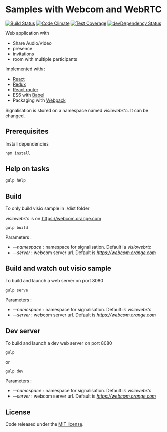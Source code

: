 # Samples with Webcom and WebRTC

[![Build Status](https://travis-ci.org/webcom-components/visio-sample.svg?branch=master)](https://travis-ci.org/webcom-components/visio-sample)
[![Code Climate](https://codeclimate.com/github/webcom-components/visio-sample/badges/gpa.svg)](https://codeclimate.com/github/webcom-components/visio-sample)
[![Test Coverage](https://codeclimate.com/github/webcom-components/visio-sample/badges/coverage.svg)](https://codeclimate.com/github/webcom-components/visio-sample/coverage)
[![devDependency Status](https://david-dm.org/webcom-components/visio-sample/dev-status.svg)](https://david-dm.org/webcom-components/visio-sample#info=devDependencies)

Web application with 
- Share Audio/video 
- presence
- invitations
- room with multiple participants

Implemented with :
- [React](https://facebook.github.io/react/)
- [Redux](http://redux.js.org/)
- [React router](https://github.com/rackt/react-router)
- ES6 with [Babel](https://babeljs.io/)
- Packaging with [Webpack](http://webpack.github.io/)

Signalisation is stored on a namespace named *visiowebrtc*. It can be changed.

## Prerequisites

Install dependencies

```bash
npm install
```

## Help on tasks

```bash
gulp help
```

## Build

To only build visio sample in ./dist folder

*visiowebrtc* is on https://webcom.orange.com

```bash
gulp build
```

Parameters :
- *--namespace* : namespace for signalisation. Default is *visiowebrtc*
- *--server* : webcom server url. Default is *https://webcom.orange.com*

## Build and watch out visio sample

To build and launch a web server on port 8080

```bash
gulp serve
```

Parameters :
- *--namespace* : namespace for signalisation. Default is *visiowebrtc*
- *--server* : webcom server url. Default is *https://webcom.orange.com*

## Dev server 

To build and launch a dev web server on port 8080

```bash
gulp
```

or

```bash
gulp dev
```


Parameters :
- *--namespace* : namespace for signalisation. Default is *visiowebrtc*
- *--server* : webcom server url. Default is *https://webcom.orange.com*

## License

Code released under the [MIT license](https://github.com/webcom-components/visio-sample/blob/master/LICENSE).
